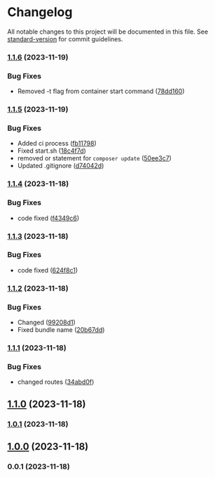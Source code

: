 # Changelog

All notable changes to this project will be documented in this file. See [standard-version](https://github.com/conventional-changelog/standard-version) for commit guidelines.

### [1.1.6](https://github.com/patrykbaszak/api-skeleton/compare/1.1.5...1.1.6) (2023-11-19)


### Bug Fixes

* Removed -t flag from container start command ([78dd160](https://github.com/patrykbaszak/api-skeleton/commit/78dd160b90f3a4938bae35b0e38c5dc04ba62124))

### [1.1.5](https://github.com/patrykbaszak/api-skeleton/compare/1.1.4...1.1.5) (2023-11-19)


### Bug Fixes

* Added ci process ([fb11798](https://github.com/patrykbaszak/api-skeleton/commit/fb11798d3f6f7b6aa4a8e8d5775e97dd23c56ee2))
* Fixed start.sh ([18c4f7d](https://github.com/patrykbaszak/api-skeleton/commit/18c4f7de26f1f514bb93cc4027edaeecd9a84ea8))
* removed or statement for `composer update` ([50ee3c7](https://github.com/patrykbaszak/api-skeleton/commit/50ee3c7c5af6a372894d0fe5acf16c905ee029f4))
* Updated .gitignore ([d74042d](https://github.com/patrykbaszak/api-skeleton/commit/d74042da7539846f66890e0138528f8786d11e1b))

### [1.1.4](https://github.com/patrykbaszak/api-skeleton/compare/1.1.3...1.1.4) (2023-11-18)


### Bug Fixes

* code fixed ([f4349c6](https://github.com/patrykbaszak/api-skeleton/commit/f4349c6bcd68fe23d4e6ae592cc8077a4212023c))

### [1.1.3](https://github.com/patrykbaszak/api-skeleton/compare/1.1.2...1.1.3) (2023-11-18)


### Bug Fixes

* code fixed ([624f8c1](https://github.com/patrykbaszak/api-skeleton/commit/624f8c1205aeb90031696c2d33fa8cb87eecd112))

### [1.1.2](https://github.com/patrykbaszak/api-skeleton/compare/1.1.1...1.1.2) (2023-11-18)


### Bug Fixes

* Changed ([99208d1](https://github.com/patrykbaszak/api-skeleton/commit/99208d1e22509b6f990deb8944a0856608609902))
* Fixed bundle name ([20b67dd](https://github.com/patrykbaszak/api-skeleton/commit/20b67dd2174876dfd66fb0884786d0c92766bd96))

### [1.1.1](https://github.com/patrykbaszak/api-skeleton/compare/1.1.0...1.1.1) (2023-11-18)


### Bug Fixes

* changed routes ([34abd0f](https://github.com/patrykbaszak/api-skeleton/commit/34abd0f93871bb70a6e7a07c03d0819d92df4ec0))

## [1.1.0](https://github.com/patrykbaszak/api-skeleton/compare/1.0.1...1.1.0) (2023-11-18)

### [1.0.1](https://github.com/patrykbaszak/api-skeleton/compare/1.0.0...1.0.1) (2023-11-18)

## [1.0.0](https://github.com/patrykbaszak/api-skeleton/compare/0.0.1...1.0.0) (2023-11-18)

### 0.0.1 (2023-11-18)

